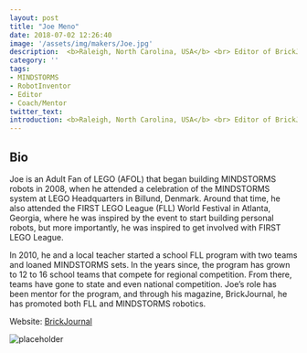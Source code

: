 ```yaml
---
layout: post
title: "Joe Meno"
date: 2018-07-02 12:26:40
image: '/assets/img/makers/Joe.jpg'
description:  <b>Raleigh, North Carolina, USA</b> <br> Editor of BrickJournal Magazine
category: ''
tags:
- MINDSTORMS
- RobotInventor
- Editor
- Coach/Mentor
twitter_text:
introduction: <b>Raleigh, North Carolina, USA</b> <br> Editor of BrickJournal Magazine
---
```




## Bio


Joe is an Adult Fan of LEGO (AFOL) that began building MINDSTORMS robots in 2008, when he attended a celebration of the MINDSTORMS system at LEGO Headquarters in Billund, Denmark. Around that time, he also attended the FIRST LEGO League (FLL) World Festival in Atlanta, Georgia, where he was inspired by the event to start building personal robots, but more importantly, he was inspired to get involved with FIRST LEGO League.

In 2010, he and a local teacher started a school FLL program with two teams and loaned MINDSTORMS sets. In the years since, the program has grown to 12 to 16 school teams that compete for regional competition. From there, teams have gone to state and even national competition. Joe’s role has been mentor for the program, and through his magazine, BrickJournal, he has promoted both FLL and MINDSTORMS robotics.


Website: [BrickJournal](http://brickjournal.com/)

![placeholder](http://brickjournal.com/wp/wp-content/uploads/2017/03/BrickJournalfinallogo-1.jpg "brickjournal.com")

